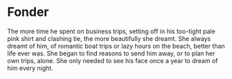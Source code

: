 Fonder
======The more time he spent on business trips, setting off in his too-tight pale pink shirt and clashing tie, the more beautifully she dreamt. She always dreamt of him, of romantic boat trips or lazy hours on the beach, better than life ever was. She began to find reasons to send him away, or to plan her own trips, alone. She only needed to see his face once a year to dream of him every night.